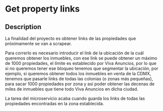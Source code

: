 # Get property links

## Description

La finalidad del proyecto es obtener links de las propiedades que próximamente se van a scrapear.

Para correrlo es necesario introducir el link de la ubicación de la cuál queremos obtener los inmuebles, con ese link se puede obtener un máximo de 1000 propiedades, el límite es establecido por Viva Anuncios, por lo que si no queremos tener ese bloqueo tenemos que segmentar la ubicación, por ejemplo, si queremos obtener todos los inmuebles en venta de la CDMX, tenemos que pasarle links de todas las colonias (o zonas más pequeñas), para sacar 1000 propiedades por zona y así poder obtener las decenas de miles de inmuebles que tiene todo Viva Anuncios en dicha ciudad.

La tarea del microservicio acaba cuando guarda los links de todas las propiedades encontradas en la zona establecida.
